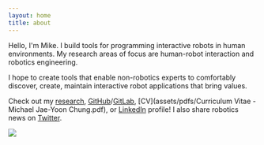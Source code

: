 ```yaml
---
layout: home
title: about
---
```


Hello, I'm Mike.
I build tools for programming interactive robots in human environments.
My research areas of focus are human-robot interaction and robotics engineering.

I hope to create tools that enable non-robotics experts to comfortably discover, create, maintain interactive robot applications that bring values.

Check out my [research](./research), [GitHub](https://github.com/mjyc)/[GitLab](https://gitlab.com/mjyc), [CV](assets/pdfs/Curriculum Vitae - Michael Jae-Yoon Chung.pdf), or [LinkedIn](https://www.linkedin.com/in/michaeljaeyoonchung/) profile! I also share robotics news on [Twitter](https://twitter.com/mjyc_/).

<img src="{{ site.baseurl }}/assets/imgs/home.jpg">
